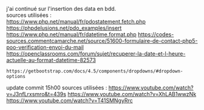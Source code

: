 j'ai continué sur l'insertion des data en bdd.<br/>
sources utilisées : <br/>
    https://www.php.net/manual/fr/pdostatement.fetch.php
    https://phpdelusions.net/pdo_examples/insert  
    https://www.php.net/manual/fr/datetime.format.php
    https://codes-sources.commentcamarche.net/source/51600-formulaire-de-contact-php5-poo-verification-envoi-du-mail
    https://openclassrooms.com/forum/sujet/recuperer-la-date-et-l-heure-actuelle-au-format-datetime-82573
    
    https://getbootstrap.com/docs/4.5/components/dropdowns/#dropdown-options

update commit 15h00
sources utilisées : 
https://www.youtube.com/watch?v=J3nfLrxsmro&t=439s
https://www.youtube.com/watch?v=XhLAB1wwzNk
https://www.youtube.com/watch?v=T41SMNgyRrc